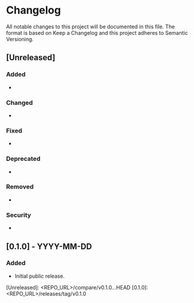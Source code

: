 # Changelog

All notable changes to this project will be documented in this file.
The format is based on Keep a Changelog and this project adheres to Semantic Versioning.

## [Unreleased]
### Added
- 
### Changed
- 
### Fixed
- 
### Deprecated
- 
### Removed
- 
### Security
- 

## [0.1.0] - YYYY-MM-DD
### Added
- Initial public release.

[Unreleased]: <REPO_URL>/compare/v0.1.0...HEAD
[0.1.0]: <REPO_URL>/releases/tag/v0.1.0

<!-- Replace <REPO_URL> with the repository URL (e.g., https://github.com/OWNER/REPO). -->